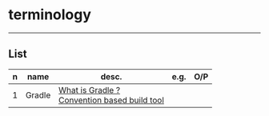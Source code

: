 # terminology

---

## List
|n|name|desc.|e.g.|O/P|
|-|----|-----|----|---|
|1|Gradle|<ins>What is Gradle ?<ins/><br/>Convention based build tool
